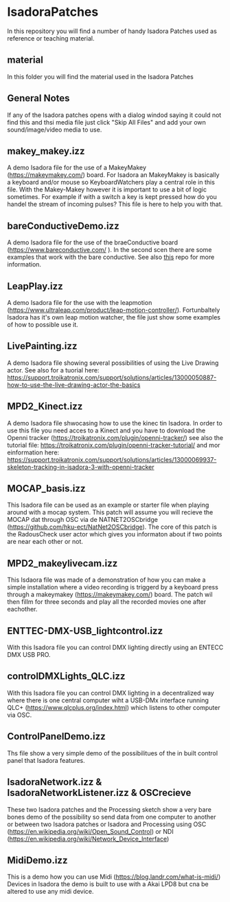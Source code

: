 # IsadoraPatches

In this repository you will find a number of handy Isadora Patches used as reference or teaching material.

## material

In this folder you will find the material used in the Isadora Patches


## General Notes

If any of the Isadora patches opens with a dialog windod saying it could not find this and thsi media file just click "Skip All Files" and add your own sound/image/video media to use.


## makey_makey.izz

A demo Isadora file for the use of a MakeyMakey (https://makeymakey.com/) board. For Isadora an MakeyMakey is basically a keyboard and/or mouse so KeyboardWatchers play a central role in this file. With the Makey-Makey however it is important to use a bit of logic sometimes. For example if with a switch a key is kept pressed how do you handel the stream of incoming pulses? This file is here to help you with that.


## bareConductiveDemo.izz

A demo Isadora file for the use of the braeConductive board (https://www.bareconductive.com/ ).
In the second scen there are some examples that work with the bare conductive.
See also [this](https://github.com/hku-ect/BareConductive) repo for more information.


## LeapPlay.izz

A demo Isadora file for the use with the leapmotion (https://www.ultraleap.com/product/leap-motion-controller/). Fortunbaltely Isadora has it's own leap motion watcher, the file just show some examples of how to possible use it.

## LivePainting.izz

A demo Isadora file showing several possibilities of using the Live Drawing actor. See also for a tuorial here: https://support.troikatronix.com/support/solutions/articles/13000050887-how-to-use-the-live-drawing-actor-the-basics


## MPD2_Kinect.izz

A demo Isadora file shwocasing how to use the kinec tin Isadora. In order to use this file you need acces to a Kinect and you have to download the Openni tracker (https://troikatronix.com/plugin/openni-tracker/) see also the tutorial file: https://troikatronix.com/plugin/openni-tracker-tutorial/ and mor einformation here: https://support.troikatronix.com/support/solutions/articles/13000069937-skeleton-tracking-in-isadora-3-with-openni-tracker


## MOCAP_basis.izz

This Isadora file can be used as an example or starter file when playing around with a mocap system. This patch will assume you will recieve the MOCAP dat through OSC via de NATNET2OSCbridge (https://github.com/hku-ect/NatNet2OSCbridge). The core of this patch is the RadousCheck user actor which gives you informaton about if two points are near each other or not.


## MPD2_makeylivecam.izz

This Isdaora file was made of a demonstration of how you can make a simple installation where a video recording is triggerd by a keyboard press through a makeymakey (https://makeymakey.com/) board. The patch wil then fillm for three seconds and play all the recorded movies one after eachother.

## ENTTEC-DMX-USB_lightcontrol.izz

With this Isadora file you can control DMX lighting directly using an ENTECC DMX USB PRO.

## controlDMXLights_QLC.izz

With this Isadora file you can control DMX lighting in a decentralized way where there is one central computer wiht a USB-DMx interface running QLC+ (https://www.qlcplus.org/index.html) which listens to other computer via OSC.


## ControlPanelDemo.izz

Ths file show a very simple demo of the possibilitues of the in built control panel that Isadora features.

## IsadoraNetwork.izz & IsadoraNetworkListener.izz & OSCrecieve

These two Isadora patches and the Processing sketch show a very bare bones demo of the possibility so send data from one computer to another or between two Isadora patches or Isadora and Processing using OSC (https://en.wikipedia.org/wiki/Open_Sound_Control) or NDI (https://en.wikipedia.org/wiki/Network_Device_Interface)

## MidiDemo.izz

This is a demo how you can use Midi (https://blog.landr.com/what-is-midi/) Devices in Isadora the demo is built to use with a Akai LPD8 but cna be altered to use any midi device.


